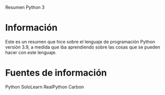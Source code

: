 Resumen Python 3

# Información
Este es un resumen que hice sobre el lenguaje de programación Python versión 3.9, a medida que iba aprendiendo sobre las cosas que se pueden hacer con este lenguaje.

# Fuentes de información
Python
SoloLearn
RealPython
Carbon